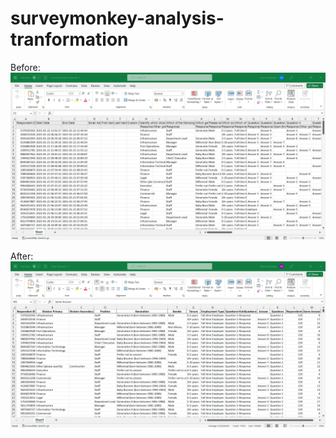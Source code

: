 # surveymonkey-analysis-tranformation

Before:
![Before Analysis](https://github.com/aryanrada/surveymonkey-analysis-tranformation/blob/main/before.png)

After:
![After Analysis](https://github.com/aryanrada/surveymonkey-analysis-tranformation/blob/main/after.png)